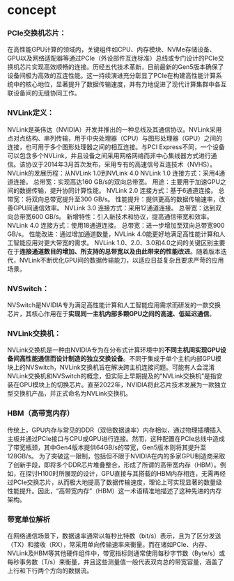 

# concept
### PCIe交换机芯片：
在高性能GPU计算的领域内，关键组件如CPU、内存模块、NVMe存储设备、GPU以及网络适配器等通过PCIe（外设部件互连标准）总线或专门设计的PCIe交换机芯片实现高效顺畅的连接。历经五代技术革新，目前最新的Gen5版本确保了设备间极为高效的互连性能。这一持续演进充分彰显了PCIe在构建高性能计算系统中的核心地位，显著提升了数据传输速度，并有力地促进了现代计算集群中各互联设备间的无缝协同工作。

### NVLink定义：
NVLink是英伟达（NVIDIA）开发并推出的一种总线及其通信协议。NVLink采用点对点结构、串列传输，用于中央处理器（CPU）与图形处理器（GPU）之间的连接，也可用于多个图形处理器之间的相互连接。与PCI Express不同，一个设备可以包含多个NVLink，并且设备之间采用网格网络而非中心集线器方式进行通信。该协议于2014年3月首次发布，采用专有的高速信号互连技术（NVHS）。
NVLink的发展历程：从NVLink 1.0到NVLink 4.0
NVLink 1.0
连接方式：采用4通道连接。
总带宽：实现高达160 GB/s的双向总带宽。
用途：主要用于加速GPU之间的数据传输，提升协同计算性能。
NVLink 2.0
连接方式：基于6通道连接。
总带宽：将双向总带宽提升至300 GB/s。
性能提升：提供更高的数据传输速率，改善GPU间通信效率。
NVLink 3.0
连接方式：采用12通道连接。
总带宽：达到双向总带宽600 GB/s。
新增特性：引入新技术和协议，提高通信带宽和效率。
NVLink 4.0
连接方式：使用18通道连接。
总带宽：进一步增加至双向总带宽900 GB/s。
性能改进：通过增加通道数量，NVLink 4.0能更好地满足高性能计算和人工智能应用对更大带宽的需求。
NVLink 1.0、2.0、3.0和4.0之间的关键区别主要在于**连接通道数目的增加、所支持的总带宽以及由此带来的性能改进**。随着版本迭代，NVLink不断优化GPU间的数据传输能力，以适应日益复杂且要求严苛的应用场景。

### NVSwitch：
NVSwitch是NVIDIA专为满足高性能计算和人工智能应用需求而研发的一款交换芯片，其核心作用在于**实现同一主机内部多颗GPU之间的高速、低延迟通信**。


### NVLink交换机：
NVLink交换机是一种由NVIDIA专为在分布式计算环境中的**不同主机间实现GPU设备间高性能通信而设计制造的独立交换设备**。不同于集成于单个主机内部GPU模块上的NVSwitch，NVLink交换机旨在解决跨主机连接问题。可能有人会混淆NVLink交换机和NVSwitch的概念，但实际上早期提及的“NVLink交换机”是指安装在GPU模块上的切换芯片。直至2022年，NVIDIA将此芯片技术发展为一款独立型交换机产品，并正式命名为NVLink交换机。

### HBM（高带宽内存）
传统上，GPU内存与常见的DDR（双倍数据速率）内存相似，通过物理插槽插入主板并通过PCIe接口与CPU或GPU进行连接。然而，这种配置在PCIe总线中造成了带宽瓶颈，其中Gen4版本提供64GB/s的带宽，Gen5版本则将其提升至128GB/s。
为了突破这一限制，包括但不限于NVIDIA在内的多家GPU制造商采取了创新手段，即将多个DDR芯片堆叠整合，形成了所谓的高带宽内存（HBM）。例如，在探讨H100时所展现的设计，GPU直接与其搭载的HBM内存相连，无需再经过PCIe交换芯片，从而极大地提高了数据传输速度，理论上可实现显著的数量级性能提升。因此，“高带宽内存”（HBM）这一术语精准地描述了这种先进的内存架构。

### 带宽单位解析
在网络通信场景下，数据速率通常以每秒比特数（bit/s）表示，且为了区分发送（TX）和接收（RX），常采用单向传输速率来衡量。而在诸如PCIe、内存、NVLink及HBM等其他硬件组件中，带宽指标则通常使用每秒字节数（Byte/s）或每秒事务数（T/s）来衡量，并且这些测量值一般代表双向总的带宽容量，涵盖了上行和下行两个方向的数据流。
